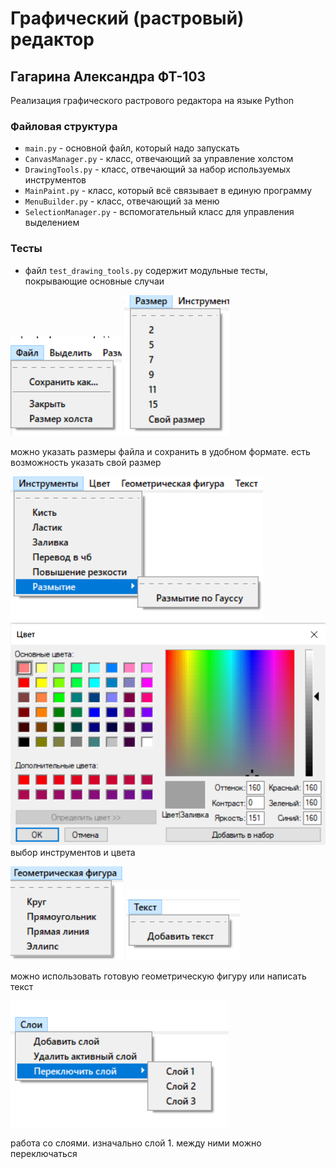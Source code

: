 # Графический (растровый) редактор

## Гагарина Александра ФТ-103

Реализация графического растрового редактора на языке Python

### Файловая структура

* `main.py` - основной файл, который надо запускать
* `CanvasManager.py` - класс, отвечающий за управление холстом
* `DrawingTools.py` - класс, отвечающий за набор используемых инструментов
* `MainPaint.py` - класс, который всё связывает в единую программу
* `MenuBuilder.py` - класс, отвечающий за меню
* `SelectionManager.py` - вспомогательный класс для управления выделением

### Тесты

* файл `test_drawing_tools.py` содержит модульные тесты, покрывающие основные случаи

![img.png](img.png)  ![img_1.png](img_1.png)

можно указать размеры файла и сохранить в удобном формате.
есть возможность указать свой размер

![img_2.png](img_2.png) ![img_3.png](img_3.png)
выбор инструментов и цвета

![img_4.png](img_4.png) ![img_5.png](img_5.png)

можно использовать готовую геометрическую фигуру или написать текст

![img_6.png](img_6.png)

работа со слоями. изначально слой 1. между ними можно переключаться

